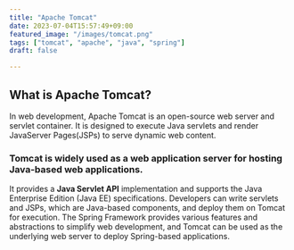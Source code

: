 ```yaml
---
title: "Apache Tomcat"
date: 2023-07-04T15:57:49+09:00
featured_image: "/images/tomcat.png"
tags: ["tomcat", "apache", "java", "spring"]
draft: false

---
```



## What is Apache Tomcat?

In web development, Apache Tomcat is an open-source web server and servlet container. It is designed to execute Java servlets and render JavaServer Pages(JSPs) to serve dynamic web content.


### Tomcat is widely used as a web application server for hosting Java-based web applications. 
It provides a **Java Servlet API** implementation and supports the Java Enterprise Edition (Java EE) specifications. Developers can write servlets and JSPs, which are Java-based components, and deploy them on Tomcat for execution. The Spring Framework provides various features and abstractions to simplify web development, and Tomcat can be used as the underlying web server to deploy Spring-based applications.
